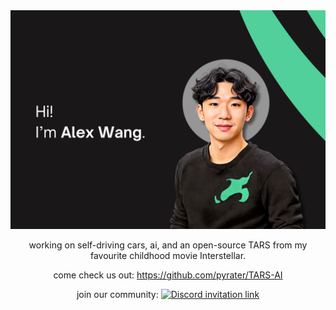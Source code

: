 <img src="banner.png" alt="Alex">

<p align="center">
  working on self-driving cars, ai, and an open-source TARS from my favourite childhood movie Interstellar.
</p>

<p align="center">
  come check us out: <a href="https://github.com/pyrater/TARS-AI">https://github.com/pyrater/TARS-AI</a>
</p>

<p align="center">
  join our community: <a href="https://discord.gg/H3DYmnjz">
    <img alt="Discord invitation link" src="https://dcbadge.vercel.app/api/server/H3DYmnjz?style=flat" />
  </a>
</p>
